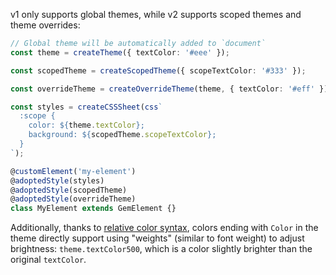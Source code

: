 v1 only supports global themes, while v2 supports scoped themes and theme overrides:

```ts
// Global theme will be automatically added to `document`
const theme = createTheme({ textColor: '#eee' });

const scopedTheme = createScopedTheme({ scopeTextColor: '#333' });

const overrideTheme = createOverrideTheme(theme, { textColor: '#eff' });

const styles = createCSSSheet(css`
  :scope {
    color: ${theme.textColor};
    background: ${scopedTheme.scopeTextColor};
  }
`);

@customElement('my-element')
@adoptedStyle(styles)
@adoptedStyle(scopedTheme)
@adoptedStyle(overrideTheme)
class MyElement extends GemElement {}
```

Additionally, thanks to [relative color syntax](https://developer.mozilla.org/en-US/docs/Web/CSS/CSS_colors/Relative_colors), colors ending with `Color` in the theme directly support using "weights" (similar to font weight) to adjust brightness: `theme.textColor500`, which is a color slightly brighter than the original `textColor`.
